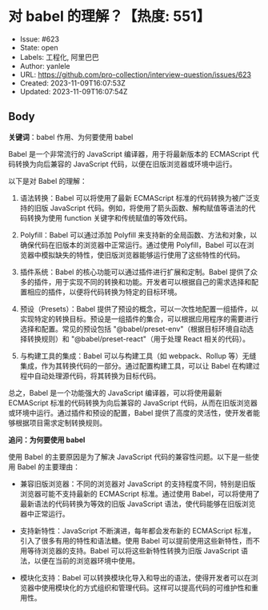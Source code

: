 # 对 babel 的理解？【热度: 551】

- Issue: #623
- State: open
- Labels: 工程化, 阿里巴巴
- Author: yanlele
- URL: https://github.com/pro-collection/interview-question/issues/623
- Created: 2023-11-09T16:07:53Z
- Updated: 2023-11-09T16:07:54Z

## Body

**关键词**：babel 作用、为何要使用 babel

Babel 是一个非常流行的 JavaScript 编译器，用于将最新版本的 ECMAScript 代码转换为向后兼容的 JavaScript 代码，以便在旧版浏览器或环境中运行。

以下是对 Babel 的理解：

1. 语法转换：Babel 可以将使用了最新 ECMAScript 标准的代码转换为被广泛支持的旧版 JavaScript 代码。例如，将使用了箭头函数、解构赋值等语法的代码转换为使用 function 关键字和传统赋值的等效代码。

2. Polyfill：Babel 可以通过添加 Polyfill 来支持新的全局函数、方法和对象，以确保代码在旧版本的浏览器中正常运行。通过使用 Polyfill，Babel 可以在浏览器中模拟缺失的特性，使旧版浏览器能够运行使用了这些特性的代码。

3. 插件系统：Babel 的核心功能可以通过插件进行扩展和定制。Babel 提供了众多的插件，用于实现不同的转换和功能。开发者可以根据自己的需求选择和配置相应的插件，以便将代码转换为特定的目标环境。

4. 预设（Presets）：Babel 提供了预设的概念，可以一次性地配置一组插件，以实现特定的转换目标。预设是一组插件的集合，可以根据应用程序的需要进行选择和配置。常见的预设包括 "@babel/preset-env"（根据目标环境自动选择转换规则）和 "@babel/preset-react"（用于处理 React 相关的代码）。

5. 与构建工具的集成：Babel 可以与构建工具（如 webpack、Rollup 等）无缝集成，作为其转换代码的一部分。通过配置构建工具，可以让 Babel 在构建过程中自动处理源代码，将其转换为目标代码。

总之，Babel 是一个功能强大的 JavaScript 编译器，可以将使用最新 ECMAScript 标准的代码转换为向后兼容的 JavaScript 代码，从而在旧版浏览器或环境中运行。通过插件和预设的配置，Babel 提供了高度的灵活性，使开发者能够根据项目需求定制转换规则。


**追问：为何要使用 babel**

使用 Babel 的主要原因是为了解决 JavaScript 代码的兼容性问题。以下是一些使用 Babel 的主要理由：

- 兼容旧版浏览器：不同的浏览器对 JavaScript 的支持程度不同，特别是旧版浏览器可能不支持最新的 ECMAScript 标准。通过使用 Babel，可以将使用了最新语法的代码转换为等效的旧版 JavaScript 语法，使代码能够在旧版浏览器中正常运行。

- 支持新特性：JavaScript 不断演进，每年都会发布新的 ECMAScript 标准，引入了很多有用的特性和语法糖。使用 Babel 可以提前使用这些新特性，而不用等待浏览器的支持。Babel 可以将这些新特性转换为旧版 JavaScript 语法，以便在当前的浏览器环境中使用。

- 模块化支持：Babel 可以转换模块化导入和导出的语法，使得开发者可以在浏览器中使用模块化的方式组织和管理代码。这样可以提高代码的可维护性和重用性。


